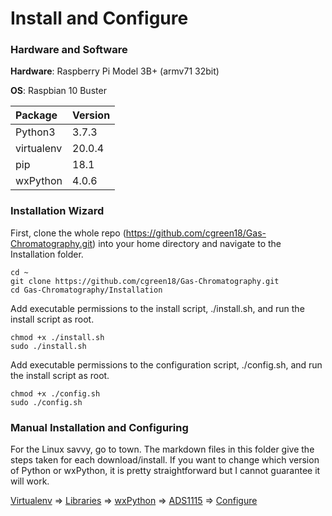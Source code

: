 # Install and Configure
### Hardware and Software
**Hardware**: Raspberry Pi Model 3B+ (armv71 32bit)

**OS**: Raspbian 10 Buster

|Package     | Version |
|:-----------|:--------|
| Python3 | 3.7.3 |
| virtualenv | 20.0.4 |
| pip | 18.1 |
| wxPython | 4.0.6 |

### Installation Wizard
First, clone the whole repo (https://github.com/cgreen18/Gas-Chromatography.git) into your home directory and navigate to the Installation folder.
```
cd ~
git clone https://github.com/cgreen18/Gas-Chromatography.git
cd Gas-Chromatography/Installation
```

Add executable permissions to the install script, ./install.sh, and run the install script as root.
```
chmod +x ./install.sh
sudo ./install.sh
```

Add executable permissions to the configuration script, ./config.sh, and run the install script as root.
```
chmod +x ./config.sh
sudo ./config.sh
```

### Manual Installation and Configuring
For the Linux savvy, go to town. The markdown files in this folder give the steps taken for each download/install. If you want to change which version of Python or wxPython, it is pretty straightforward but I cannot guarantee it will work.

[Virtualenv](https://github.com/cgreen18/Gas-Chromatography/blob/master/Installation/Virtualenv.md) => [Libraries](https://github.com/cgreen18/Gas-Chromatography/blob/master/Installation/Libraries.md) => [wxPython](https://github.com/cgreen18/Gas-Chromatography/blob/master/Installation/wxPython.md) => [ADS1115](https://github.com/cgreen18/Gas-Chromatography/blob/master/Installation/ADS1x15.md) => [Configure]()
